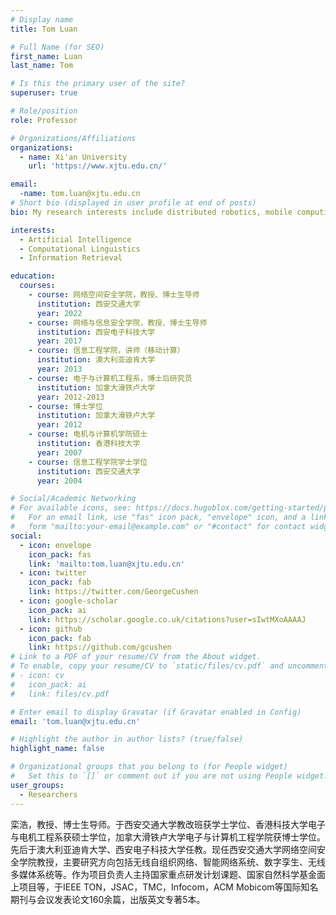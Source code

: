 ```yaml
---
# Display name
title: Tom Luan

# Full Name (for SEO)
first_name: Luan
last_name: Tom

# Is this the primary user of the site?
superuser: true

# Role/position
role: Professor

# Organizations/Affiliations
organizations:
  - name: Xi'an University
    url: 'https://www.xjtu.edu.cn/'

email: 
  -name: tom.luan@xjtu.edu.cn
# Short bio (displayed in user profile at end of posts)
bio: My research interests include distributed robotics, mobile computing and programmable matter.

interests:
  - Artificial Intelligence
  - Computational Linguistics
  - Information Retrieval

education:
  courses:
    - course: 网络空间安全学院，教授、博士生导师
      institution: 西安交通大学
      year: 2022
    - course: 网络与信息安全学院，教授、博士生导师
      institution: 西安电子科技大学
      year: 2017
    - course: 信息工程学院，讲师（移动计算）
      institution: 澳大利亚迪肯大学 
      year: 2013
    - course: 电子与计算机工程系，博士后研究员
      institution: 加拿大滑铁卢大学
      year: 2012-2013
    - course: 博士学位
      institution: 加拿大滑铁卢大学
      year: 2012
    - course: 电机与计算机学院硕士
      institution: 香港科技大学
      year: 2007
    - course: 信息工程学院学士学位
      institution: 西安交通大学
      year: 2004

# Social/Academic Networking
# For available icons, see: https://docs.hugoblox.com/getting-started/page-builder/#icons
#   For an email link, use "fas" icon pack, "envelope" icon, and a link in the
#   form "mailto:your-email@example.com" or "#contact" for contact widget.
social:
  - icon: envelope
    icon_pack: fas
    link: 'mailto:tom.luan@xjtu.edu.cn'
  - icon: twitter
    icon_pack: fab
    link: https://twitter.com/GeorgeCushen
  - icon: google-scholar
    icon_pack: ai
    link: https://scholar.google.co.uk/citations?user=sIwtMXoAAAAJ
  - icon: github
    icon_pack: fab
    link: https://github.com/gcushen
# Link to a PDF of your resume/CV from the About widget.
# To enable, copy your resume/CV to `static/files/cv.pdf` and uncomment the lines below.
# - icon: cv
#   icon_pack: ai
#   link: files/cv.pdf

# Enter email to display Gravatar (if Gravatar enabled in Config)
email: 'tom.luan@xjtu.edu.cn'

# Highlight the author in author lists? (true/false)
highlight_name: false

# Organizational groups that you belong to (for People widget)
#   Set this to `[]` or comment out if you are not using People widget.
user_groups:
  - Researchers
---
```


栾浩，教授、博士生导师。于西安交通大学教改班获学士学位、香港科技大学电子与电机工程系获硕士学位，加拿大滑铁卢大学电子与计算机工程学院获博士学位。先后于澳大利亚迪肯大学、西安电子科技大学任教。现任西安交通大学网络空间安全学院教授，主要研究方向包括无线自组织网络、智能网络系统、数字孪生、无线多媒体系统等。作为项目负责人主持国家重点研发计划课题、国家自然科学基金面上项目等，于IEEE TON，JSAC，TMC，Infocom，ACM Mobicom等国际知名期刊与会议发表论文160余篇，出版英文专著5本。
